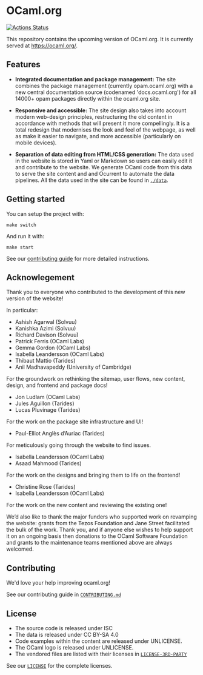 # OCaml.org

[![Actions Status](https://github.com/ocaml/ocaml.org/workflows/CI/badge.svg)](https://github.com/ocaml/ocaml.org/actions)

This repository contains the upcoming version of OCaml.org. It is currently served at https://ocaml.org/.

## Features

- **Integrated documentation and package management:** The site combines the
  package management (currently opam.ocaml.org) with a new central
  documentation source (codenamed 'docs.ocaml.org') for all 14000+ opam packages
  directly within the ocaml.org site.

- **Responsive and accessible:** The site design also takes into account modern
  web-design principles, restructuring the old content in accordance with methods
  that will present it more compellingly. It is a total redesign that modernises
  the look and feel of the webpage, as well as make it easier to navigate, and more
  accessible (particularly on mobile devices).

- **Separation of data editing from HTML/CSS generation:** The data used in the website
  is stored in Yaml or Markdown so users can easily edit it and contribute to the website.
  We generate OCaml code from this data to serve the site content and and Ocurrent to
  automate the data pipelines. All the data used in the site can be found in [`./data`](./data).

## Getting started

You can setup the project with:

```
make switch
```

And run it with:

```
make start
```

See our [contributing guide](./CONTRIBUTING.md) for more detailed instructions.

## Acknowlegement

Thank you to everyone who contributed to the development of this new version of the website!

In particular:

- Ashish Agarwal (Solvuu)
- Kanishka Azimi (Solvuu)
- Richard Davison (Solvuu)
- Patrick Ferris (OCaml Labs)
- Gemma Gordon (OCaml Labs)
- Isabella Leandersson (OCaml Labs)
- Thibaut Mattio (Tarides)
- Anil Madhavapeddy (University of Cambridge)

For the groundwork on rethinking the sitemap, user flows, new content, design, and frontend and package docs!

- Jon Ludlam (OCaml Labs)
- Jules Aguillon (Tarides)
- Lucas Pluvinage (Tarides)

For the work on the package site infrastructure and UI!

- Paul-Elliot Anglès d’Auriac (Tarides)

For meticulously going through the website to find issues.

- Isabella Leandersson (OCaml Labs)
- Asaad Mahmood (Tarides)

For the work on the designs and bringing them to life on the frontend!

- Christine Rose (Tarides)
- Isabella Leandersson (OCaml Labs)

For the work on the new content and reviewing the existing one!

We’d also like to thank the major funders who supported work on revamping the website: grants from the Tezos Foundation and Jane Street facilitated the bulk of the work. Thank you, and if anyone else wishes to help support it on an ongoing basis then donations to the OCaml Software Foundation and grants to the maintenance teams mentioned above are always welcomed.

## Contributing

We'd love your help improving ocaml.org!

See our contributing guide in [`CONTRIBUTING.md`](./CONTRIBUTING.md)

## License

- The source code is released under ISC
- The data is released under CC BY-SA 4.0
- Code examples within the content are released under UNLICENSE.
- The OCaml logo is released under UNLICENSE.
- The vendored files are listed with their licenses in [`LICENSE-3RD-PARTY`](./LICENSE-3RD-PARTY)

See our [`LICENSE`](./LICENSE) for the complete licenses.

